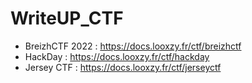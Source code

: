# WriteUP_CTF

- BreizhCTF 2022 : https://docs.looxzy.fr/ctf/breizhctf
- HackDay : https://docs.looxzy.fr/ctf/hackday
- Jersey CTF : https://docs.looxzy.fr/ctf/jerseyctf
